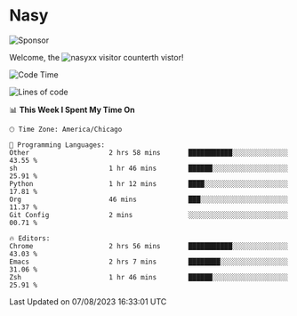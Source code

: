 # Nasy

<!--
<p align="center">
<img height="200" src="https://github-readme-stats.vercel.app/api?username=nasyxx&count_private=true&show_icons=true&theme=dracula&include_all_commits=true"/>
<img height="200" src="https://github-readme-stats.vercel.app/api/top-langs/?username=nasyxx&theme=dracula&hide=html,jupyter+notebook&count_private=true&show_icons=true"/>
</p>

  
----------------
-->

![Sponsor](https://img.shields.io/static/v1.svg?label=Sponsor&message=%E2%9D%A4&logo=GitHub&style=flat&color=pink)
 
Welcome, the ![nasyxx visitor counter](https://count.getloli.com/get/@nasyxx?theme=rule34)th vistor!
 
<!--START_SECTION:waka-->
![Code Time](http://img.shields.io/badge/Code%20Time-3%2C623%20hrs%2012%20mins-blue)

![Lines of code](https://img.shields.io/badge/From%20Hello%20World%20I%27ve%20Written-6.3%20million%20lines%20of%20code-blue)

📊 **This Week I Spent My Time On** 

```text
🕑︎ Time Zone: America/Chicago

💬 Programming Languages: 
Other                    2 hrs 58 mins       ███████████░░░░░░░░░░░░░░   43.55 % 
sh                       1 hr 46 mins        ██████░░░░░░░░░░░░░░░░░░░   25.91 % 
Python                   1 hr 12 mins        ████░░░░░░░░░░░░░░░░░░░░░   17.81 % 
Org                      46 mins             ███░░░░░░░░░░░░░░░░░░░░░░   11.37 % 
Git Config               2 mins              ░░░░░░░░░░░░░░░░░░░░░░░░░   00.71 % 

🔥 Editors: 
Chrome                   2 hrs 56 mins       ███████████░░░░░░░░░░░░░░   43.03 % 
Emacs                    2 hrs 7 mins        ████████░░░░░░░░░░░░░░░░░   31.06 % 
Zsh                      1 hr 46 mins        ██████░░░░░░░░░░░░░░░░░░░   25.91 % 
```


 Last Updated on 07/08/2023 16:33:01 UTC
<!--END_SECTION:waka-->

<!-- ![visitors](https://visitor-badge.laobi.icu/badge?page_id=nasyxx.nasyxx) -->
